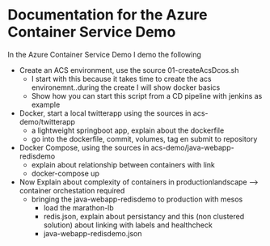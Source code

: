 # Documentation for the Azure Container Service Demo

In the Azure Container Service Demo I demo the following
 * Create an ACS environment, use the source 01-createAcsDcos.sh
   * I start with this because it takes time to create the acs environemnt..during the create I will show docker basics
   * Show how you can start this script from a CD pipeline with jenkins as example
 * Docker, start a local twitterapp using the sources in acs-demo/twitterapp 
   * a lightweight springboot app, explain about the dockerfile
   * go into the dockerfile, commit, volumes, tag en submit to repository
 * Docker Compose, using the sources in acs-demo/java-webapp-redisdemo
   * explain about relationship between containers with link 
   * docker-compose up
 * Now Explain about complexity of containers in productionlandscape --> container orchestation required 
   * bringing the java-webapp-redisdemo to production with mesos
     * load the marathon-lb
     * redis.json, explain about persistancy and this (non clustered solution) about linking with labels and healthcheck
     * java-webapp-redisdemo.json
